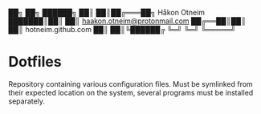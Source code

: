 
  ██╗  ██╗ ██████╗
  ██║  ██║██╔═══██╗   Håkon Otneim
  ███████║██║   ██║   haakon.otneim@protonmail.com
  ██╔══██║██║   ██║   hotneim.github.com
  ██║  ██║╚██████╔
  ╚═╝  ╚═╝ ╚═════╝

# Dotfiles

Repository containing various configuration files. Must be symlinked from their expected location on the system, several programs must be installed separately.


